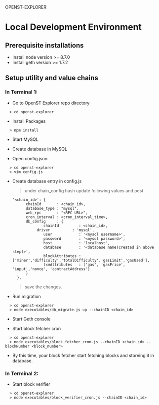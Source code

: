 OPENST-EXPLORER

# Local Development Environment

## Prerequisite installations 

* Install node version >= 8.7.0
* Install geth version >= 1.7.2

## Setup utility and value chains 

### In Terminal 1:

* Go to OpenST Explorer repo directory
```
  > cd openst-explorer 
```

* Install Packages
```
  > npm install
```

* Start MySQL

* Create database in MySQL

* Open config.json
```
  > cd openst-explorer 
  > vim config.js
```

* Create database entry in config.js
  > under chain_config hash update following values and pest 

	  '<chain_id>': {
	        chainId       : <chain_id>,
	        database_type : "mysql",
	        web_rpc       : "<RPC URL>",
	        cron_interval : <cron_interval_time>,
	        db_config     : {
	                chainId         : <chain_id>,
               	 driver          : 'mysql',
                	user            : '<mysql username>',
                	password        : '<mysql password>',
                	host            : 'localhost',
                	database        : '<database name(created in above step)>',
                    blockAttributes : ['miner','difficulty','totalDifficulty','gasLimit','gasUsed'],
                    txnAttributes   : ['gas', 'gasPrice', 'input','nonce', 'contractAddress']
	        }
	    }, 

  > save the changes.

* Run migration
```
  > cd openst-explorer 
  > node executables/db_migrate.js up --chainID <chain_id>
```

* Start Geth console

* Start block fetcher cron
```
  > cd openst-explorer 
  > node executables/block_fetcher_cron.js --chainID <chain_id> --blockNumber <block_number>
```

* By this time, your block fetcher start fetching blocks and storeing it in database.

### In Terminal 2:

* Start block verifier
```
  > cd openst-explorer 
  > node executables/block_verifier_cron.js --chainID <chain_id> 
```
